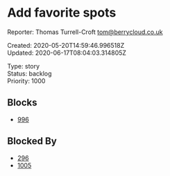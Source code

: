 # Add favorite spots

Reporter: Thomas Turrell-Croft <tom@berrycloud.co.uk>  

Created: 2020-05-20T14:59:46.996518Z  
Updated: 2020-06-17T08:04:03.314805Z

Type: story  
Status: backlog  
Priority: 1000

## Blocks
- [996](996.md "Another subtask")

## Blocked By
- [296](296.md "Vertical header")
- [1005](1005.md "Create subtask")
